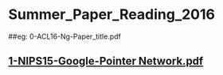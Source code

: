 # Summer_Paper_Reading_2016

##eg: 0-ACL16-Ng-Paper_title.pdf


## [1-NIPS15-Google-Pointer Network.pdf](http://papers.nips.cc/paper/5866-pointer-networks.pdf)

